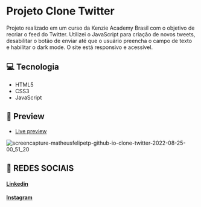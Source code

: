 # Projeto Clone Twitter
Projeto realizado em um curso da Kenzie Academy Brasil com o objetivo de recriar o feed do Twitter. Utilizei o JavaScript para criação de novos tweets, desabilitar o botão de enviar até que o usuário preencha o campo de texto e habilitar o dark mode. O site está responsivo e acessível. 

## 💻 Tecnologia
- HTML5
- CSS3
- JavaScript

## 🎨 Preview

- <a href="https://matheusfelipetp.github.io/clone-twitter/">Live preview</a>

![screencapture-matheusfelipetp-github-io-clone-twitter-2022-08-25-00_51_20](https://user-images.githubusercontent.com/102761014/186570651-65472de8-f43e-49a6-98d5-29a1ea96af46.png)

## 📱 REDES SOCIAIS
#### [Linkedin](https://www.linkedin.com/in/matheusfelipetp/)

#### [Instagram](https://www.instagram.com/matheusfelipetp/)
